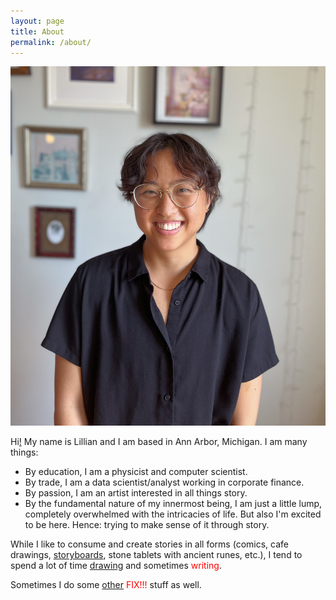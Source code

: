 ```yaml
---
layout: page
title: About
permalink: /about/
---
```


<img src="../images/me/Me_August_2022.JPG" alt="Me" class="myface" onmouseover="switch2Cartoon(this)" onmouseout="switchBack(this)"/>

Hi[!](https://lilhuang.github.io/outtake_photos/) My name is Lillian and I am based in Ann Arbor, Michigan. I am many things:

* By education, I am a physicist and computer scientist.
* By trade, I am a data scientist/analyst working in corporate finance.
* By passion, I am an artist interested in all things story.
* By the fundamental nature of my innermost being, I am just a little lump, completely overwhelmed with the intricacies of life. But also I'm excited to be here. Hence: trying to make sense of it through story.

While I like to consume and create stories in all forms (comics, cafe drawings, [storyboards](https://www.lilhuang.github.io/storyboards), stone tablets with ancient runes, etc.), I tend to spend a lot of time [drawing](https://www.instagram.com/itsalilstrange/) and sometimes <span style="color:red">writing</span>.

Sometimes I do some [other](https://lilhuang.github.io/for_fun/) <span style="color:red">FIX!!!</span> stuff as well.


<script>
    function switch2Cartoon(x) {
        x.src="../images/me/Me_doodle_2022.JPG";
    }

    function switchBack(x) {
        x.src="../images/me/Me_August_2022.JPG";
    }
</script>
